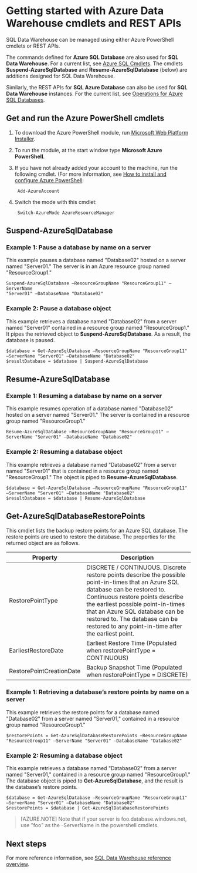 <properties
   pageTitle="Getting started with cmdlets in SQL Data Warehouse"
   description="Suspend and restart SQL Data Warehouse using PowerShell cmdlets"
   services="sql-data-warehouse"
   documentationCenter="NA"
   authors="sidneyh"
   manager="jhubbard"
   editor=""/>

<tags
   ms.service="sql-data-warehouse"
   ms.devlang="NA"
   ms.topic="article"
   ms.tgt_pltfrm="NA"
   ms.workload="data-services"
   ms.date="09/22/2015"
   ms.author="twounder;sidneyh;barbkess"/>

# Getting started with Azure Data Warehouse cmdlets and REST APIs

SQL Data Warehouse can be managed using either Azure PowerShell cmdlets or REST APIs. 

The commands defined for **Azure SQL Database** are also used for **SQL Data Warehouse**. For a current list, see [Azure SQL Cmdlets](https://msdn.microsoft.com/library/azure/dn546726.aspx). The cmdlets **Suspend-AzureSqlDatabase** and **Resume-AzureSqlDatabase** (below) are additions designed for SQL Data Warehouse.

Similarly, the REST APIs for **SQL Azure Database** can also be used for **SQL Data Warehouse** instances. For the current list, see [Operations for Azure SQL Databases](https://msdn.microsoft.com/library/azure/dn505719.aspx).

## Get and run the Azure PowerShell cmdlets

1. To download the Azure PowerShell module, run [Microsoft Web Platform Installer](http://go.microsoft.com/fwlink/p/?linkid=320376&clcid=0x409). 
2. To run the module, at the start window type **Microsoft Azure PowerShell**.
3. If you have not already added your account to the machine, run the following cmdlet. (For more information, see [How to install and configure Azure PowerShell]():

		Add-AzureAccount
3. Switch the mode with this cmdlet:

		Switch-AzureMode AzureResourceManager

## Suspend-AzureSqlDatabase
### Example 1: Pause a database by name on a server

This example pauses a database named "Database02" hosted on a server named "Server01." The server is in an Azure resource group named "ResourceGroup1."

    Suspend-AzureSqlDatabase –ResourceGroupName "ResourceGroup11" –ServerName
    "Server01" –DatabaseName "Database02"

### Example 2: Pause a database object

This example retrieves a database named "Database02" from a server named "Server01" contained in a resource group named "ResourceGroup1." It pipes the retrieved object to **Suspend-AzureSqlDatabase**. As a result, the database is paused.

	$database = Get-AzureSqlDatabase –ResourceGroupName "ResourceGroup11" –ServerName "Server01" –DatabaseName "Database02"
	$resultDatabase = $database | Suspend-AzureSqlDatabase

## Resume-AzureSqlDatabase

### Example 1: Resuming a database by name on a server

This example resumes operation of a database named "Database02" hosted on a server named "Server01." The server is contained in a resource group named "ResourceGroup1."

	Resume-AzureSqlDatabase –ResourceGroupName "ResourceGroup11" –ServerName "Server01" –DatabaseName "Database02"

### Example 2: Resuming a database object

This example retrieves a database named "Database02" from a server named "Server01" that is contained in a resource group named "ResourceGroup1." The object is piped to **Resume-AzureSqlDatabase**. 

	$database = Get-AzureSqlDatabase –ResourceGroupName "ResourceGroup11" –ServerName "Server01" –DatabaseName "Database02"
	$resultDatabase = $database | Resume-AzureSqlDatabase

## Get-AzureSqlDatabaseRestorePoints

This cmdlet lists the backup restore points for an Azure SQL database. The restore points are used to restore the database.
The properties for the returned object are as follows.

Property|Description
---|---
RestorePointType|DISCRETE / CONTINUOUS. Discrete restore points describe the possible point-in-times that an Azure SQL database can be restored to. Continuous restore points describe the earliest possible point-in-times that an Azure SQL database can be restored to. The database can be restored to any point-in-time after the earliest point.
EarliestRestoreDate|Earliest Restore Time (Populated when restorePointType = CONTINUOUS)
RestorePointCreationDate |Backup Snapshot Time (Populated when restorePointType = DISCRETE)

### Example 1: Retrieving a database’s restore points by name on a server
This example retrieves the restore points for a database named "Database02" from a server named "Server01," contained in a resource group named "ResourceGroup1."

	$restorePoints = Get-AzureSqlDatabaseRestorePoints –ResourceGroupName "ResourceGroup11" –ServerName "Server01" –DatabaseName "Database02"



### Example 2: Resuming a database object

This example retrieves a database named "Database02" from a server named "Server01," contained in a resource group named "ResourceGroup1." The database object is piped to **Get-AzureSqlDatabase**, and the result is the database’s restore points.

	$database = Get-AzureSqlDatabase –ResourceGroupName "ResourceGroup11" –ServerName "Server01" –DatabaseName "Database02"
	$restorePoints = $database | Get-AzureSqlDatabaseRestorePoints



> [AZURE.NOTE] Note that if your server is foo.database.windows.net, use "foo" as the -ServerName in the powershell cmdlets.


## Next steps
For more reference information, see [SQL Data Warehouse reference overview][].

<!--Image references-->

<!--Article references-->
[SQL Data Warehouse reference overview]: sql-data-warehouse-overview-reference.md
[How to install and configure Azure PowerShell]: powershell-install-configure.md

<!--MSDN references-->


<!--Other Web references-->
[gog]: http://google.com/
[yah]: http://search.yahoo.com/
[msn]: http://search.msn.com/
